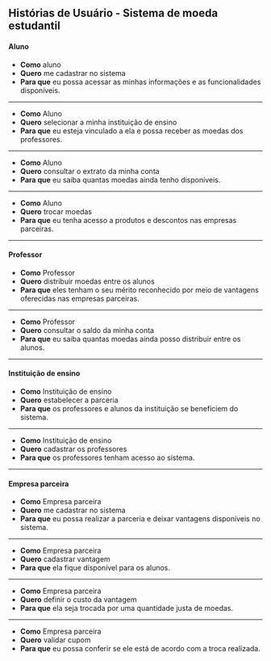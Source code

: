 ## Histórias de Usuário - Sistema de moeda estudantil

#### Aluno

- **Como** aluno
- **Quero** me cadastrar no sistema
- **Para que** eu possa acessar as minhas informações e as funcionalidades disponíveis.
   
---

- **Como** Aluno
- **Quero** selecionar a minha instituição de ensino 
- **Para que** eu esteja vinculado a ela e possa receber as moedas dos professores.

---

- **Como** Aluno
- **Quero** consultar o extrato da minha conta
- **Para que** eu saiba quantas moedas ainda tenho disponíveis.

---

- **Como** Aluno
- **Quero** trocar moedas 
- **Para que** eu tenha acesso a produtos e descontos nas empresas parceiras.
  
---

#### Professor

- **Como** Professor
- **Quero** distribuir moedas entre os alunos
- **Para que** eles tenham o seu mérito reconhecido por meio de vantagens oferecidas nas empresas parceiras.
  
---

- **Como** Professor
- **Quero** consultar o saldo da minha conta
- **Para que** eu saiba quantas moedas ainda posso distribuir entre os alunos.

---

#### Instituição de ensino

- **Como** Instituição de ensino
- **Quero** estabelecer a parceria
- **Para que** os professores e alunos da instituição se beneficiem do sistema.

---

- **Como** Instituição de ensino
- **Quero** cadastrar os professores
- **Para que** os professores tenham acesso ao sistema.
  
---

#### Empresa parceira

- **Como** Empresa parceira
- **Quero** me cadastrar no sistema
- **Para que** eu possa realizar a parceria e deixar vantagens disponíveis no sistema.

---

- **Como** Empresa parceira
- **Quero** cadastrar vantagem
- **Para que** ela fique disponível para os alunos.

---

- **Como** Empresa parceira
- **Quero** definir o custo da vantagem
- **Para que** ela seja trocada por uma quantidade justa de moedas.

---

- **Como** Empresa parceira
- **Quero** validar cupom
- **Para que** eu possa conferir se ele está de acordo com a troca realizada.

